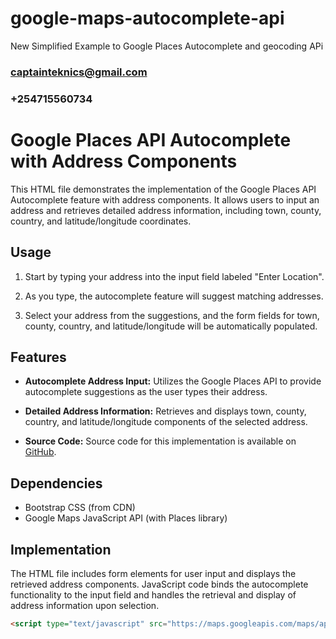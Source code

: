 # google-maps-autocomplete-api
New Simplified Example to Google Places Autocomplete and geocoding APi
### captainteknics@gmail.com
### +254715560734

# Google Places API Autocomplete with Address Components

This HTML file demonstrates the implementation of the Google Places API Autocomplete feature with address components. It allows users to input an address and retrieves detailed address information, including town, county, country, and latitude/longitude coordinates.

## Usage

1. Start by typing your address into the input field labeled "Enter Location".

2. As you type, the autocomplete feature will suggest matching addresses.

3. Select your address from the suggestions, and the form fields for town, county, country, and latitude/longitude will be automatically populated.

## Features

- **Autocomplete Address Input:** Utilizes the Google Places API to provide autocomplete suggestions as the user types their address.
  
- **Detailed Address Information:** Retrieves and displays town, county, country, and latitude/longitude components of the selected address.

- **Source Code:** Source code for this implementation is available on [GitHub](https://github.com/captainteknics).

## Dependencies

- Bootstrap CSS (from CDN)
- Google Maps JavaScript API (with Places library)

## Implementation

The HTML file includes form elements for user input and displays the retrieved address components. JavaScript code binds the autocomplete functionality to the input field and handles the retrieval and display of address information upon selection. 

```html
<script type="text/javascript" src="https://maps.googleapis.com/maps/api/js?libraries=places&key=YOUR_API_KEY"></script>
